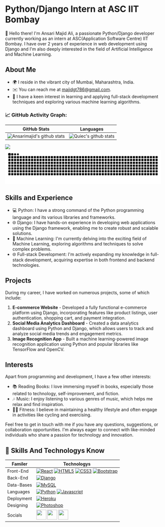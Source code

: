 # Python/Django Intern at ASC IIT Bombay

👋 Hello there! I'm Ansari Majid Ali, a passionate Python/Django developer currently working as an intern at ASC(Application Software Centre) IIT Bombay. I have over 2 years of experience in web development using Django and I'm also deeply interested in the field of Artificial Intelligence and Machine Learning.

## About Me
- 🌍  I reside in the vibrant city of Mumbai, Maharashtra, India.
- ✉️  You can reach me at [majidgt786@gmail.com](mailto:majidgt786@gmail.com).
- 🧠  I have a keen interest in learning and applying full-stack development techniques and exploring various machine learning algorithms.
<!--   GitHub stats graph -->
### 📈 GitHub Activity Graph:

| GitHub Stats                                                                                                                                      | Languages                                                                                                                        |
|-----------------------------------------------------------------------------------------------------------------------------------------|---------------------------------------------------------------------------------------------------------------------------|
| ![Ansarimajid's github stats](https://github-readme-stats.vercel.app/api?username=Ansarimajid&show_icons=true&theme=radical&include_all_commits=true) | ![Quiec's github stats](https://github-readme-stats.vercel.app/api/top-langs/?username=Ansarimajid&theme=radical&layout=compact) |

<img src="https://github-readme-streak-stats.herokuapp.com/?user=Ansarimajid"></img>
![](https://github.com/BEPb/BEPb/blob/output/github-contribution-grid-snake.svg)

## Skills and Experience

- 💻 Python: I have a strong command of the Python programming language and its various libraries and frameworks.
- 🌐 Django: I have hands-on experience in developing web applications using the Django framework, enabling me to create robust and scalable solutions.
- 🤖 Machine Learning: I'm currently delving into the exciting field of Machine Learning, exploring algorithms and techniques to solve complex problems.
- 🌐 Full-stack Development: I'm actively expanding my knowledge in full-stack development, acquiring expertise in both frontend and backend technologies.

## Projects

During my career, I have worked on numerous projects, some of which include:

1. **E-commerce Website** - Developed a fully functional e-commerce platform using Django, incorporating features like product listings, user authentication, shopping cart, and payment integration.
2. **Social Media Analytics Dashboard** - Created a data analytics dashboard using Python and Django, which allows users to track and analyze social media trends and engagement metrics.
3. **Image Recognition App** - Built a machine learning-powered image recognition application using Python and popular libraries like TensorFlow and OpenCV.

## Interests

Apart from programming and development, I have a few other interests:

- 📚 Reading Books: I love immersing myself in books, especially those related to technology, self-improvement, and fiction.
- 🎶 Music: I enjoy listening to various genres of music, which helps me relax and find inspiration.
- 🚴‍♂️ Fitness: I believe in maintaining a healthy lifestyle and often engage in activities like cycling and exercising.

Feel free to get in touch with me if you have any questions, suggestions, or collaboration opportunities. I'm always eager to connect with like-minded individuals who share a passion for technology and innovation.


## 🚀 Skills And Technologys Know

| Familer  | Technologys |
| ---      | ---         |
| Front-End       | <a href="https://reactjs.org/" target="_blank" rel="noreferrer"><img src="https://raw.githubusercontent.com/danielcranney/readme-generator/main/public/icons/skills/react-colored.svg" width="36" height="36" alt="React" /></a> <a href="https://developer.mozilla.org/en-US/docs/Glossary/HTML5" target="_blank" rel="noreferrer"><img src="https://raw.githubusercontent.com/danielcranney/readme-generator/main/public/icons/skills/html5-colored.svg" width="36" height="36" alt="HTML5" /></a> <a href="https://www.w3.org/TR/CSS/#css" target="_blank" rel="noreferrer"><img src="https://raw.githubusercontent.com/danielcranney/readme-generator/main/public/icons/skills/css3-colored.svg" width="36" height="36" alt="CSS3" /></a> <a href="https://getbootstrap.com/" target="_blank" rel="noreferrer"><img src="https://raw.githubusercontent.com/danielcranney/readme-generator/main/public/icons/skills/bootstrap-colored.svg" width="36" height="36" alt="Bootstrap" /></a>  |
| Back-End        | <a href="https://www.djangoproject.com/" target="_blank" rel="noreferrer"><img src="https://raw.githubusercontent.com/danielcranney/readme-generator/main/public/icons/skills/django-colored.svg" width="36" height="36" alt="Django" /> |
| Data-Bases      | </a> <a href="https://www.mysql.com/" target="_blank" rel="noreferrer"><img src="https://raw.githubusercontent.com/danielcranney/readme-generator/main/public/icons/skills/mysql-colored.svg" width="36" height="36" alt="MySQL" /></a> |
| Languages       | <a href="https://www.python.org/" target="_blank" rel="noreferrer"><img src="https://raw.githubusercontent.com/danielcranney/readme-generator/main/public/icons/skills/python-colored.svg" width="36" height="36" alt="Python" /></a> <a href="https://developer.mozilla.org/en-US/docs/Web/JavaScript" target="_blank" rel="noreferrer"><img src="https://raw.githubusercontent.com/danielcranney/readme-generator/main/public/icons/skills/javascript-colored.svg" width="36" height="36" alt="Javascript" /></a>   |
| Deployment      | <a href="https://www.heroku.com/" target="_blank" rel="noreferrer"><img src="https://raw.githubusercontent.com/danielcranney/readme-generator/main/public/icons/skills/heroku-colored.svg" width="36" height="36" alt="Heroku" /></a> |
| Designing       | <a href="https://www.adobe.com/uk/products/photoshop.html" target="_blank" rel="noreferrer"><img src="https://raw.githubusercontent.com/danielcranney/readme-generator/main/public/icons/skills/photoshop-colored.svg" width="36" height="36" alt="Photoshop" /></a>
| Socials       | <a href="https://www.github.com/Ansarimajid" target="_blank" rel="noreferrer"><img src="https://raw.githubusercontent.com/danielcranney/readme-generator/main/public/icons/socials/github.svg" width="32" height="32" /></a> <a href="https://www.linkedin.com/in/majid-ansari-961319221" target="_blank" rel="noreferrer"><img src="https://raw.githubusercontent.com/danielcranney/readme-generator/main/public/icons/socials/linkedin.svg" width="32" height="32" /></a>  <a href="https://www.instagram.com/ansari_majid_ali/" target="_blank" rel="noreferrer"><img src="https://gist.githubusercontent.com/jemminger/91c69559f5ce1cc45cecc1f2614325c6/raw/809bb0a961444f293a1e65fa4ead494bd93a77c6/instagram.svg" width="32" height="32" /></a> |
